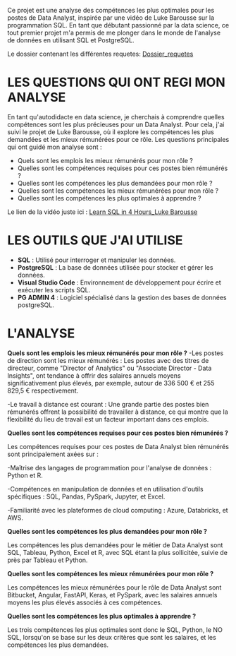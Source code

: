 Ce projet est une analyse des compétences les plus optimales pour les postes de Data Analyst, inspirée par une vidéo de Luke Barousse sur la programmation SQL. En tant que débutant passionné par la data science, ce tout premier projet m'a permis de me plonger dans le monde de l'analyse de données en utilisant SQL et PostgreSQL.

Le dossier contenant les différentes requetes:
[Dossier_requetes](/Project_folder/)


# LES QUESTIONS QUI ONT REGI MON ANALYSE
En tant qu'autodidacte en data science, je cherchais à comprendre quelles compétences sont les plus précieuses pour un Data Analyst. Pour cela, j'ai suivi le projet de Luke Barousse, où il explore les compétences les plus demandées et les mieux rémunérées pour ce rôle. Les questions principales qui ont guidé mon analyse sont :

* Quels sont les emplois les mieux rémunérés pour mon rôle ?
* Quelles sont les compétences requises pour ces postes bien rémunérés ?
* Quelles sont les compétences les plus demandées pour mon rôle ?
* Quelles sont les compétences les mieux rémunérées pour mon rôle ?
* Quelles sont les compétences les plus optimales à apprendre ?

Le lien de la vidéo juste ici : [Learn SQL in 4 Hours_Luke Barousse](https://youtu.be/7mz73uXD9DA?si=H0q6x9tu6w5nA3jO)

# LES OUTILS QUE J'AI UTILISE
* **SQL** : Utilisé pour interroger et manipuler les données.
* **PostgreSQL** : La base de données utilisée pour stocker et gérer les données.
* **Visual Studio Code** : Environnement de développement pour écrire et exécuter les scripts SQL.
* **PG ADMIN 4** : Logiciel spécialisé dans la gestion des bases de données postgreSQL.

# L'ANALYSE
**Quels sont les emplois les mieux rémunérés pour mon rôle ?**
-Les postes de direction sont les mieux rémunérés :
Les postes avec des titres de directeur, comme "Director of Analytics" ou "Associate Director - Data Insights", ont tendance à offrir des salaires annuels moyens significativement plus élevés, par exemple, autour de 336 500 € et 255 829,5 € respectivement.

-Le travail à distance est courant :
Une grande partie des postes bien rémunérés offrent la possibilité de travailler à distance, ce qui montre que la flexibilité du lieu de travail est un facteur important dans ces emplois.

**Quelles sont les compétences requises pour ces postes bien rémunérés ?**

Les compétences requises pour ces postes de Data Analyst bien rémunérés sont principalement axées sur :

-Maîtrise des langages de programmation pour l'analyse de données : Python et R.

-Compétences en manipulation de données et en utilisation d'outils spécifiques : SQL, Pandas, PySpark, Jupyter, et Excel.

-Familiarité avec les plateformes de cloud computing : Azure, Databricks, et AWS.

**Quelles sont les compétences les plus demandées pour mon rôle ?**

Les compétences les plus demandées pour le métier de Data Analyst sont SQL, Tableau, Python, Excel et R, avec SQL étant la plus sollicitée, suivie de près par Tableau et Python.

**Quelles sont les compétences les mieux rémunérées pour mon rôle ?**

Les compétences les mieux rémunérées pour le rôle de Data Analyst sont Bitbucket, Angular, FastAPI, Keras, et PySpark, avec les salaires annuels moyens les plus élevés associés à ces compétences.

**Quelles sont les compétences les plus optimales à apprendre ?**

Les trois compétences les plus optimales sont donc le SQL, Python, le NO SQL, lorsqu'on se base sur les deux critères que sont les salaires, et les compétences les plus demandées.





